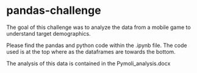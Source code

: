 # pandas-challenge

The goal of this challenge was to analyze the data from a mobile game to understand target demographics. 

Please find the pandas and python code within the .ipynb file. The code used is at the top where as the dataframes are towards the bottom.

The analysis of this data is contained in the Pymoli_analysis.docx
